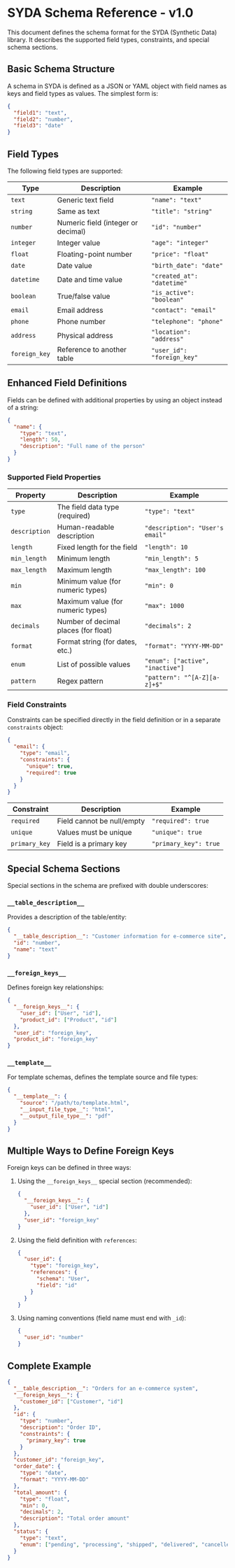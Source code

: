 # SYDA Schema Reference - v1.0

This document defines the schema format for the SYDA (Synthetic Data) library. It describes the supported field types, constraints, and special schema sections.

## Basic Schema Structure

A schema in SYDA is defined as a JSON or YAML object with field names as keys and field types as values. The simplest form is:

```json
{
  "field1": "text",
  "field2": "number",
  "field3": "date"
}
```

## Field Types

The following field types are supported:

| Type | Description | Example |
|------|-------------|---------|
| `text` | Generic text field | `"name": "text"` |
| `string` | Same as text | `"title": "string"` |
| `number` | Numeric field (integer or decimal) | `"id": "number"` |
| `integer` | Integer value | `"age": "integer"` |
| `float` | Floating-point number | `"price": "float"` |
| `date` | Date value | `"birth_date": "date"` |
| `datetime` | Date and time value | `"created_at": "datetime"` |
| `boolean` | True/false value | `"is_active": "boolean"` |
| `email` | Email address | `"contact": "email"` |
| `phone` | Phone number | `"telephone": "phone"` |
| `address` | Physical address | `"location": "address"` |
| `foreign_key` | Reference to another table | `"user_id": "foreign_key"` |

## Enhanced Field Definitions

Fields can be defined with additional properties by using an object instead of a string:

```json
{
  "name": {
    "type": "text",
    "length": 50,
    "description": "Full name of the person"
  }
}
```

### Supported Field Properties

| Property | Description | Example |
|----------|-------------|---------|
| `type` | The field data type (required) | `"type": "text"` |
| `description` | Human-readable description | `"description": "User's email"` |
| `length` | Fixed length for the field | `"length": 10` |
| `min_length` | Minimum length | `"min_length": 5` |
| `max_length` | Maximum length | `"max_length": 100` |
| `min` | Minimum value (for numeric types) | `"min": 0` |
| `max` | Maximum value (for numeric types) | `"max": 1000` |
| `decimals` | Number of decimal places (for float) | `"decimals": 2` |
| `format` | Format string (for dates, etc.) | `"format": "YYYY-MM-DD"` |
| `enum` | List of possible values | `"enum": ["active", "inactive"]` |
| `pattern` | Regex pattern | `"pattern": "^[A-Z][a-z]+$"` |

### Field Constraints

Constraints can be specified directly in the field definition or in a separate `constraints` object:

```json
{
  "email": {
    "type": "email",
    "constraints": {
      "unique": true,
      "required": true
    }
  }
}
```

| Constraint | Description | Example |
|------------|-------------|---------|
| `required` | Field cannot be null/empty | `"required": true` |
| `unique` | Values must be unique | `"unique": true` |
| `primary_key` | Field is a primary key | `"primary_key": true` |

## Special Schema Sections

Special sections in the schema are prefixed with double underscores:

### `__table_description__`

Provides a description of the table/entity:

```json
{
  "__table_description__": "Customer information for e-commerce site",
  "id": "number",
  "name": "text"
}
```

### `__foreign_keys__`

Defines foreign key relationships:

```json
{
  "__foreign_keys__": {
    "user_id": ["User", "id"],
    "product_id": ["Product", "id"]
  },
  "user_id": "foreign_key",
  "product_id": "foreign_key"
}
```

### `__template__`

For template schemas, defines the template source and file types:

```json
{
  "__template__": {
    "source": "/path/to/template.html",
    "__input_file_type__": "html",
    "__output_file_type__": "pdf"
  }
}
```

## Multiple Ways to Define Foreign Keys

Foreign keys can be defined in three ways:

1. Using the `__foreign_keys__` special section (recommended):
   ```json
   {
     "__foreign_keys__": {
       "user_id": ["User", "id"]
     },
     "user_id": "foreign_key"
   }
   ```

2. Using the field definition with `references`:
   ```json
   {
     "user_id": {
       "type": "foreign_key",
       "references": {
         "schema": "User",
         "field": "id"
       }
     }
   }
   ```

3. Using naming conventions (field name must end with `_id`):
   ```json
   {
     "user_id": "number"
   }
   ```

## Complete Example

```json
{
  "__table_description__": "Orders for an e-commerce system",
  "__foreign_keys__": {
    "customer_id": ["Customer", "id"]
  },
  "id": {
    "type": "number",
    "description": "Order ID",
    "constraints": {
      "primary_key": true
    }
  },
  "customer_id": "foreign_key",
  "order_date": {
    "type": "date",
    "format": "YYYY-MM-DD"
  },
  "total_amount": {
    "type": "float",
    "min": 0,
    "decimals": 2,
    "description": "Total order amount"
  },
  "status": {
    "type": "text",
    "enum": ["pending", "processing", "shipped", "delivered", "cancelled"]
  }
}
```
